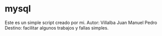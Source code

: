 # mysql
 Este es un simple script creado por mi.
 Autor: Villalba Juan Manuel Pedro
 Destino: facilitar algunos trabajos y fallas simples.
